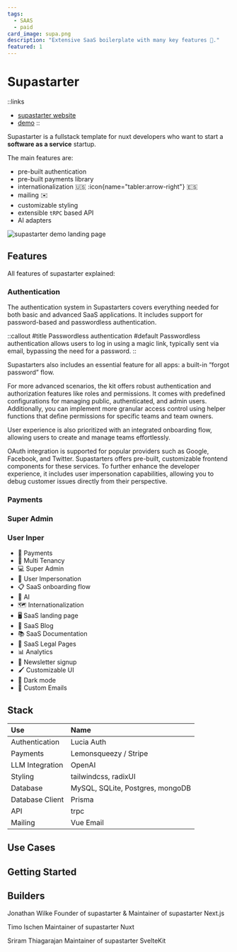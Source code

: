 ```yaml
---
tags:
  - SAAS
  - paid
card_image: supa.png
description: "Extensive SaaS boilerplate with many key features 🔑."
featured: 1
---
```


# Supastarter

::links
+ [supastarter website](https://supastarter.dev?aff=ppAzW)
+ [demo](https://supastarter.dev?aff=ppAzW)
::

Supastarter is a fullstack template for nuxt developers who want to start a **software as a service** startup.

The main features are:
+ pre-built authentication
+ pre-built payments library
+ internationalization 🇺🇸 :icon{name="tabler:arrow-right"} 🇪🇸
+ mailing ✉️
+ customizable styling
+ extensible `tRPC` based API
+ AI adapters

![supastarter demo landing page](supademo.png)

## Features

All features of supastarter explained:

### Authentication
The authentication system in Supastarters covers everything needed for both basic and advanced SaaS applications. It includes support for password-based and passwordless authentication.

::callout
#title
Passwordless authentication
#default
Passwordless authentication allows users to log in using a magic link, typically sent via email, bypassing the need for a password.
::

Supastarters also includes an essential feature for all apps: a built-in “forgot password” flow.

For more advanced scenarios, the kit offers robust authentication and authorization features like roles and permissions. It comes with predefined configurations for managing public, authenticated, and admin users. Additionally, you can implement more granular access control using helper functions that define permissions for specific teams and team owners.

User experience is also prioritized with an integrated onboarding flow, allowing users to create and manage teams effortlessly.

OAuth integration is supported for popular providers such as Google, Facebook, and Twitter. Supastarters offers pre-built, customizable frontend components for these services. To further enhance the developer experience, it includes user impersonation capabilities, allowing you to debug customer issues directly from their perspective.

### Payments

### Super Admin

### User Inper
- 💸 Payments
- 🏢 Multi Tenancy
- 💻 Super Admin
- 🦹 User Impersonation
- 📋 SaaS onboarding flow
- 🤖 AI
- 🗺️ Internationalization
- 🖥️ SaaS landing page
- 📰 SaaS Blog
- 📚 SaaS Documentation
- 📃 SaaS Legal Pages
- 📊 Analytics
- 📧 Newsletter signup
- 🖌️ Customizable UI
- 🌙 Dark mode
- 📧 Custom Emails

## Stack

| Use             | Name                             |
| :-------------- | :------------------------------- |
| Authentication  | Lucia Auth                       |
| Payments        | Lemonsqueezy / Stripe            |
| LLM Integration | OpenAI                           |
| Styling         | tailwindcss, radixUI             |
| Database        | MySQL, SQLite, Postgres, mongoDB |
| Database Client | Prisma                           |
| API             | trpc                             |
| Mailing         | Vue Email                        |

## Use Cases

## Getting Started

## Builders
Jonathan Wilke
Founder of supastarter & Maintainer of supastarter Next.js


Timo Ischen
Maintainer of supastarter Nuxt

Sriram Thiagarajan
Maintainer of supastarter SvelteKit